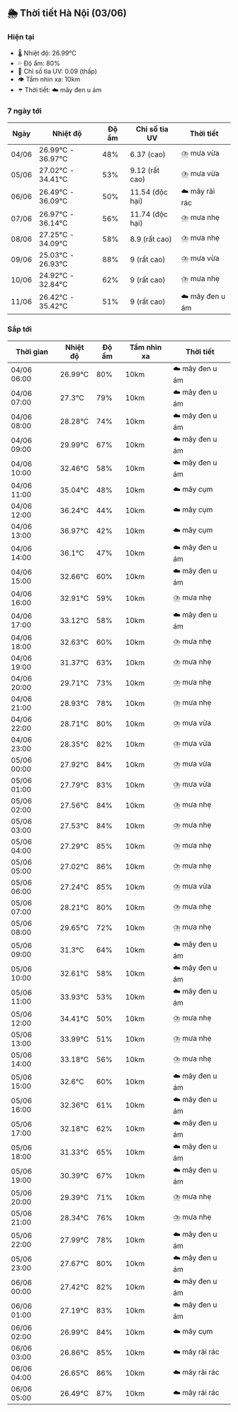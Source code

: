 ## 🌦️ Thời tiết Hà Nội (03/06)

### Hiện tại

- 🌡️ Nhiệt độ: 26.99℃
- 💦 Độ ẩm: 80%
- 🌟 Chỉ số tia UV: 0.09 (thấp)
- 👁️ Tầm nhìn xa: 10km
- ☂️ Thời tiết: ☁️ mây đen u ám

### 7 ngày tới

| Ngày | Nhiệt độ | Độ ẩm | Chỉ số tia UV | Thời tiết |
| --- | --- | --- | --- | --- |
| 04/06 | 26.99℃ - 36.97℃ | 48% | 6.37 (cao) | ⛈️ mưa vừa |
| 05/06 | 27.02℃ - 34.41℃ | 53% | 9.12 (rất cao) | ⛈️ mưa vừa |
| 06/06 | 26.49℃ - 36.09℃ | 50% | 11.54 (độc hại) | ☁️ mây rải rác |
| 07/06 | 26.97℃ - 36.14℃ | 56% | 11.74 (độc hại) | ⛈️ mưa nhẹ |
| 08/06 | 27.25℃ - 34.09℃ | 58% | 8.9 (rất cao) | ⛈️ mưa nhẹ |
| 09/06 | 25.03℃ - 26.93℃ | 88% | 9 (rất cao) | ⛈️ mưa vừa |
| 10/06 | 24.92℃ - 32.84℃ | 62% | 9 (rất cao) | ⛈️ mưa nhẹ |
| 11/06 | 26.42℃ - 35.42℃ | 51% | 9 (rất cao) | ☁️ mây đen u ám |

### Sắp tới

| Thời gian | Nhiệt độ | Độ ẩm | Tầm nhìn xa | Thời tiết |
| --- | --- | --- | --- | --- |
| 04/06 06:00 | 26.99℃ | 80% | 10km | ☁️ mây đen u ám |
| 04/06 07:00 | 27.3℃ | 79% | 10km | ☁️ mây đen u ám |
| 04/06 08:00 | 28.28℃ | 74% | 10km | ☁️ mây đen u ám |
| 04/06 09:00 | 29.99℃ | 67% | 10km | ☁️ mây đen u ám |
| 04/06 10:00 | 32.46℃ | 58% | 10km | ☁️ mây đen u ám |
| 04/06 11:00 | 35.04℃ | 48% | 10km | ☁️ mây cụm |
| 04/06 12:00 | 36.24℃ | 44% | 10km | ☁️ mây cụm |
| 04/06 13:00 | 36.97℃ | 42% | 10km | ☁️ mây cụm |
| 04/06 14:00 | 36.1℃ | 47% | 10km | ☁️ mây đen u ám |
| 04/06 15:00 | 32.66℃ | 60% | 10km | ☁️ mây đen u ám |
| 04/06 16:00 | 32.91℃ | 59% | 10km | ⛈️ mưa nhẹ |
| 04/06 17:00 | 33.12℃ | 58% | 10km | ☁️ mây đen u ám |
| 04/06 18:00 | 32.63℃ | 60% | 10km | ⛈️ mưa nhẹ |
| 04/06 19:00 | 31.37℃ | 63% | 10km | ⛈️ mưa nhẹ |
| 04/06 20:00 | 29.71℃ | 73% | 10km | ⛈️ mưa nhẹ |
| 04/06 21:00 | 28.93℃ | 78% | 10km | ⛈️ mưa nhẹ |
| 04/06 22:00 | 28.71℃ | 80% | 10km | ⛈️ mưa vừa |
| 04/06 23:00 | 28.35℃ | 82% | 10km | ⛈️ mưa vừa |
| 05/06 00:00 | 27.92℃ | 84% | 10km | ⛈️ mưa vừa |
| 05/06 01:00 | 27.79℃ | 83% | 10km | ⛈️ mưa vừa |
| 05/06 02:00 | 27.56℃ | 84% | 10km | ⛈️ mưa nhẹ |
| 05/06 03:00 | 27.53℃ | 84% | 10km | ⛈️ mưa nhẹ |
| 05/06 04:00 | 27.29℃ | 85% | 10km | ⛈️ mưa nhẹ |
| 05/06 05:00 | 27.02℃ | 86% | 10km | ⛈️ mưa nhẹ |
| 05/06 06:00 | 27.24℃ | 85% | 10km | ⛈️ mưa vừa |
| 05/06 07:00 | 28.21℃ | 80% | 10km | ⛈️ mưa nhẹ |
| 05/06 08:00 | 29.65℃ | 72% | 10km | ⛈️ mưa nhẹ |
| 05/06 09:00 | 31.3℃ | 64% | 10km | ☁️ mây đen u ám |
| 05/06 10:00 | 32.61℃ | 58% | 10km | ☁️ mây đen u ám |
| 05/06 11:00 | 33.93℃ | 53% | 10km | ☁️ mây đen u ám |
| 05/06 12:00 | 34.41℃ | 50% | 10km | ⛈️ mưa nhẹ |
| 05/06 13:00 | 33.99℃ | 51% | 10km | ⛈️ mưa nhẹ |
| 05/06 14:00 | 33.18℃ | 56% | 10km | ⛈️ mưa nhẹ |
| 05/06 15:00 | 32.6℃ | 60% | 10km | ☁️ mây đen u ám |
| 05/06 16:00 | 32.36℃ | 61% | 10km | ☁️ mây đen u ám |
| 05/06 17:00 | 32.18℃ | 62% | 10km | ☁️ mây đen u ám |
| 05/06 18:00 | 31.33℃ | 65% | 10km | ☁️ mây đen u ám |
| 05/06 19:00 | 30.39℃ | 67% | 10km | ☁️ mây đen u ám |
| 05/06 20:00 | 29.39℃ | 71% | 10km | ⛈️ mưa nhẹ |
| 05/06 21:00 | 28.34℃ | 76% | 10km | ⛈️ mưa nhẹ |
| 05/06 22:00 | 27.99℃ | 78% | 10km | ☁️ mây đen u ám |
| 05/06 23:00 | 27.67℃ | 80% | 10km | ☁️ mây đen u ám |
| 06/06 00:00 | 27.42℃ | 82% | 10km | ☁️ mây đen u ám |
| 06/06 01:00 | 27.19℃ | 83% | 10km | ☁️ mây đen u ám |
| 06/06 02:00 | 26.99℃ | 84% | 10km | ☁️ mây cụm |
| 06/06 03:00 | 26.86℃ | 85% | 10km | ☁️ mây rải rác |
| 06/06 04:00 | 26.65℃ | 86% | 10km | ☁️ mây rải rác |
| 06/06 05:00 | 26.49℃ | 87% | 10km | ☁️ mây rải rác |

